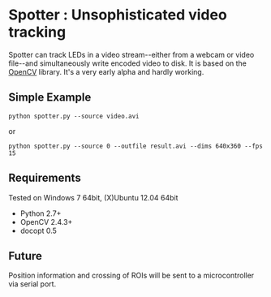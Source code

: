 
Spotter : Unsophisticated video tracking
========================================

Spotter can track LEDs in a video stream--either from a webcam or video file--and simultaneously write encoded video to disk. It is based on the [OpenCV](http://opencv.org/) library. It's a very early alpha and hardly working.

Simple Example
--------------

    python spotter.py --source video.avi

or

    python spotter.py --source 0 --outfile result.avi --dims 640x360 --fps 15

Requirements
------------

Tested on Windows 7 64bit, (X)Ubuntu 12.04 64bit

- Python 2.7+
- OpenCV 2.4.3+
- docopt 0.5

Future
------

Position information and crossing of ROIs will be sent to a microcontroller via serial port.